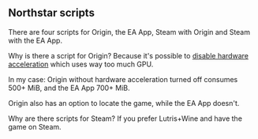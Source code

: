 ## Northstar scripts

There are four scripts for Origin, the EA App, Steam with Origin and Steam with the EA App.

Why is there a script for Origin? Because it's possible to [disable hardware acceleration](https://www.reddit.com/r/origin/comments/q8o9gv/disable_origin_client_hardware_acceleration) which uses way too much GPU.

In my case: Origin without hardware acceleration turned off consumes 500+ MiB, and the EA App 700+ MiB.

Origin also has an option to locate the game, while the EA App doesn't.

Why are there scripts for Steam? If you prefer Lutris+Wine and have the game on Steam.

